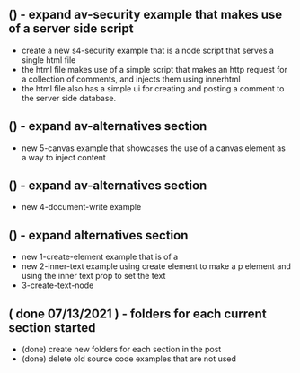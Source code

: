 

## () - expand av-security example that makes use of a server side script
* create a new s4-security example that is a node script that serves a single html file
* the html file makes use of a simple script that makes an http request for a collection of comments, and injects them using innerhtml
* the html file also has a simple ui for creating and posting a comment to the server side database.

## () - expand av-alternatives section
* new  5-canvas example that showcases the use of a canvas element as a way to inject content

## () - expand av-alternatives section
* new 4-document-write example

## () - expand alternatives section
* new 1-create-element example that is of a 
* new 2-inner-text example using create element to make a p element and using the inner text prop to set the text
* 3-create-text-node

## ( done 07/13/2021 ) - folders for each current section started
* (done) create new folders for each section in the post
* (done) delete old source code examples that are not used
